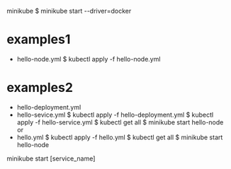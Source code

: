 minikube
$ minikube start --driver=docker
# examples1
- hello-node.yml
    $ kubectl apply -f hello-node.yml

# examples2
- hello-deployment.yml
- hello-sevice.yml
    $ kubectl apply -f hello-deployment.yml
    $ kubectl apply -f hello-service.yml
    $ kubectl get all
    $ minikube start hello-node
or
- hello.yml
    $ kubectl apply -f hello.yml
    $ kubectl get all
    $ minikube start hello-node

minikube start [service_name]